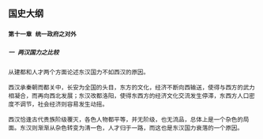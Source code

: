 ## `国史大纲`

#### `第十一章 统一政府之对外`

##### `一 两汉国力之比较`

`从建都和人才两个方面论述东汉国力不如西汉的原因。`

`西汉承秦朝而都关中，长安为全国的头目，东方的文化，经济不断向西输送，使得与西方的武力相凝合，而再向西北发展；东汉改都洛阳，使得东西方的经济文化交流发生停滞，东西方人口密度不调节，社会经济则容易发生动摇。`

`西汉恰逢古代贵族阶级覆灭，各色人物都平等，并无阶级，也无流品，总体上是一个杂色的局面。东汉则渐渐从杂色转变为清一色，人才归于一路，而这也是东汉国力衰落的一个原因。`
